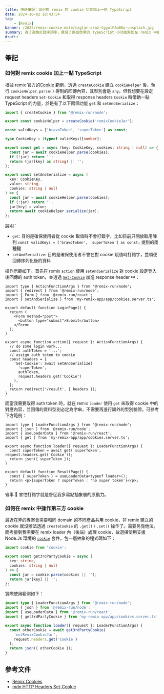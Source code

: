 ```yaml
---
title: 快速筆記：如何對 remix 的 cookie 功能加上一點 TypeScript
date: 2024-10-02 18:43:54
tag:
	- [Remix]
banner: /2024/remix-cookie-note/caglar-araz-CggwlFAw8Kw-unsplash.jpg
summary: 為了避免打錯字誤事，我寫了兩個簡單的 TypeScript 小功能幫忙在 remix 中處理 cookie 的取值、賦值工作。
draft: 
---
```


## 筆記

### 如何對 remix cookie 加上一點 TypeScript

根據 remix 官方的[Cookie 範例](https://remix.run/docs/en/main/utils/cookies)，透過 `createCookie` 建立 `cookieHelper` 後，執行 `cookieHelper.parse()` 得到的回傳內容，其型別會是 `any`。但我想要在設定 request headers `Set-Cookie` 和取得 response headers `Cookie` 時借助一點 TypeScript 的力量，於是有了以下兩個功能 `get` 和 `setAndSerialize`：

```ts
import { createCookie } from '@remix-run/node';

export const cookieHelper = createCookie('remixCookieJar');

const validKeys = ['bravoToken', 'superToken'] as const;

type CookieKey = (typeof validKeys)[number];

export const get = async (key: CookieKey, cookies: string | null) => {
  const jar = await cookieHelper.parse(cookies);
  if (!jar) return '';
  return (jar[key] as string) || '';
};

export const setAndSerialize = async (
  key: CookieKey,
  value: string,
  cookies: string | null
) => {
  const jar = await cookieHelper.parse(cookies);
  if (!jar) return '';
  jar[key] = value;
  return await cookieHelper.serialize(jar);
};
```

說明：

- `get`: 目的是確保使用者從 cookie 取值時不會打錯字，比如目前只開放取用陣列 `const validKeys = ['bravoToken', 'superToken'] as const;` 提到的兩種鍵
- `setAndSerialize`: 目的是確保使用者不會在對 cookie 賦值時打錯字，並順便回傳序列化後的資料

操作示範如下。首先在 remix `action` 使用 `setAndSerialize` 對 cookie 設定登入後回傳的 auth token，並透過 [`Set-Cookie`](https://developer.mozilla.org/en-US/docs/Web/HTTP/Headers/Set-Cookie) 加進 response header 中：

```tsx
import type { ActionFunctionArgs } from '@remix-run/node';
import { redirect } from '@remix-run/node';
import { Form } from '@remix-run/react';
import { setAndSerialize } from 'my-remix-app/app/cookies.server.ts';

export default function LoginPage() {
  return (
    <Form method="post">
      <button type="submit">Submit</button>
    </Form>
  );
}

export async function action({ request }: ActionFunctionArgs) {
  // do some login work...
  const authToken = '...';
  // assign auth token to cookie
  const headers = {
    'Set-Cookie': await setAndSerialize(
      'superToken',
      authToken,
      request.headers.get('Cookie')
    ),
  };
  return redirect('/result', { headers });
}
```

而當我需要取得 auth token 時，就在 remix `loader` 使用 `get` 來取得 cookie 中的對應內容，並回傳的資料型別必定為字串，不需要再進行額外的型別驗證。可參考下方範例：

```tsx
import type { LoaderFunctionArgs } from '@remix-run/node';
import { json } from '@remix-run/node';
import { useLoaderData } from '@remix-run/react';
import { get } from 'my-remix-app/app/cookies.server.ts';

export async function loader({ request }: LoaderFunctionArgs) {
  const superToken = await get('superToken', request.headers.get('Cookie'));
  return json({ superToken });
}

export default function ResultPage() {
  const { superToken } = useLoaderData<typeof loader>();
  return <p>{superToken ? superToken : 'no super token'}</p>;
}
```

省事 🌚 害怕打錯字就是督促我多寫點抽象層的原動力。

### 如何在 remix 中操作第三方 cookie

最近在弄的專案會需要和同 domain 的不同產品共用 cookie，非 remix 建立的 cookie 就沒辦法透過 `createCookie` 的 `.get()` / `.set()` 操作了。需要另覓他法。而考量到我需要在 remix loader 內（後端）處理 cookie，故選擇使用支援 Node.Js 環境的 [`cookie`](https://www.npmjs.com/package/cookie) 套件。包一層抽象的程式碼如下：

```ts
import cookie from 'cookie';

export const get3rdPartyCookie = async (
  key: string,
  cookies: string | null
) => {
  const jar = cookie.parse(cookies || '');
  return jar[key] || '';
};
```

實際使用範例如下：

```ts
import type { LoaderFunctionArgs } from '@remix-run/node';
import { json } from '@remix-run/node';
import { useLoaderData } from '@remix-run/react';
import { get3rdPartyCookie } from 'my-remix-app/app/cookies.server.ts';

export async function loader({ request }: LoaderFunctionArgs) {
  const otherCookie = await get3rdPartyCookie(
    'notRemixCookieJar',
    request.headers.get('Cookie')
  );
  return json({ otherCookie });
}
```

## 參考文件

- [Remix Cookies](https://remix.run/docs/en/main/utils/cookies)
- [mdn HTTP Headers Set-Cookie](https://developer.mozilla.org/en-US/docs/Web/HTTP/Headers/Set-Cookie)
